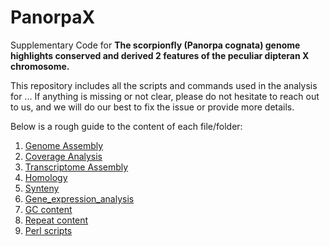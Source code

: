 # PanorpaX
Supplementary Code for **The scorpionfly (Panorpa cognata) genome highlights conserved and derived
2 features of the peculiar dipteran X chromosome.**

This repository includes all the scripts and commands used in the analysis for ... If anything is missing or not clear, please do not hesitate to reach out to us, and we will do our best to fix the issue or provide more details.

Below is a rough guide to the content of each file/folder:

1. [Genome Assembly](https://github.com/ClemLasne/PanorpaX/blob/main/Genome_assembly/genome_assembly_pipeline.md) 
2. [Coverage Analysis](https://github.com/ClemLasne/PanorpaX/blob/main/Coverage_analysis/coverage_pipeline.md)
3. [Transcriptome Assembly](https://github.com/ClemLasne/PanorpaX/blob/main/Transcriptome_assembly/Assembly_pipeline.md)
4. [Homology](https://github.com/ClemLasne/PanorpaX/tree/main/Homology)
5. [Synteny](https://github.com/ClemLasne/PanorpaX/tree/main/Synteny)
6. [Gene_expression_analysis](https://github.com/ClemLasne/PanorpaX/tree/main/Gene_expression_analysis)
7. [GC content](https://github.com/ClemLasne/PanorpaX/blob/main/GC_content/GC_content.md)
8. [Repeat content](https://github.com/ClemLasne/PanorpaX/blob/main/Repeat_content/repeat_content.md)
9. [Perl scripts](https://github.com/ClemLasne/PanorpaX/tree/main/Perl_scripts)
